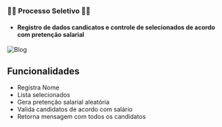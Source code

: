 ### 👨‍🎓 Processo Seletivo 👷‍♂️

- #### Registro de dados candicatos e controle de selecionados de acordo com pretenção salarial

![Blog](https://img.shields.io/badge/Java-ED8B00?style=for-the-badge&logo=openjdk&logoColor=white) 


## Funcionalidades

- Registra Nome
- Lista selecionados
- Gera pretenção salarial aleatória
- Valida candidatos de acordo com salário
- Retorna mensagem com todos os candidatos

